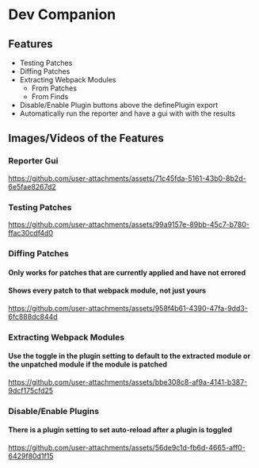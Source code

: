 # Dev Companion

## Features

-   Testing Patches
-   Diffing Patches
-   Extracting Webpack Modules
    -   From Patches
    -   From Finds
-   Disable/Enable Plugin buttons above the definePlugin export
-   Automatically run the reporter and have a gui with with the results

## Images/Videos of the Features

### Reporter Gui

https://github.com/user-attachments/assets/71c45fda-5161-43b0-8b2d-6e5fae8267d2

### Testing Patches

https://github.com/user-attachments/assets/99a9157e-89bb-45c7-b780-ffac30cdf4d0

### Diffing Patches
#### Only works for patches that are currently applied and have not errored
#### Shows every patch to that webpack module, not just yours

https://github.com/user-attachments/assets/958f4b61-4390-47fa-9dd3-6fc888dc844d

### Extracting Webpack Modules
#### Use the toggle in the plugin setting to default to the extracted module or the unpatched module if the module is patched

https://github.com/user-attachments/assets/bbe308c8-af9a-4141-b387-9dcf175cfd25

### Disable/Enable Plugins
#### There is a plugin setting to set auto-reload after a plugin is toggled

https://github.com/user-attachments/assets/56de9c1d-fb6d-4665-aff0-6429f80d1f15
